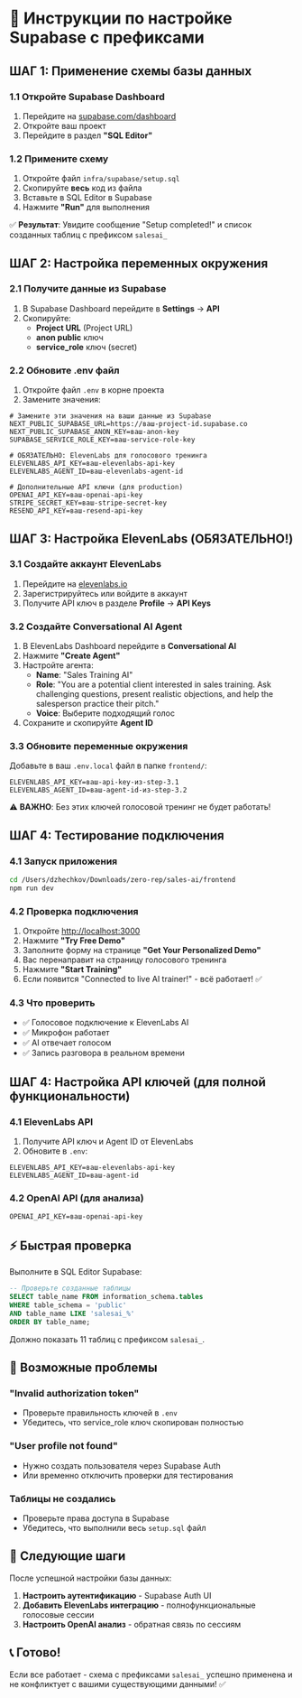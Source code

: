 # 🚀 Инструкции по настройке Supabase с префиксами

## ШАГ 1: Применение схемы базы данных

### 1.1 Откройте Supabase Dashboard
1. Перейдите на [supabase.com/dashboard](https://supabase.com/dashboard)
2. Откройте ваш проект
3. Перейдите в раздел **"SQL Editor"**

### 1.2 Примените схему
1. Откройте файл `infra/supabase/setup.sql`
2. Скопируйте **весь** код из файла
3. Вставьте в SQL Editor в Supabase
4. Нажмите **"Run"** для выполнения

✅ **Результат**: Увидите сообщение "Setup completed!" и список созданных таблиц с префиксом `salesai_`

## ШАГ 2: Настройка переменных окружения

### 2.1 Получите данные из Supabase
1. В Supabase Dashboard перейдите в **Settings** → **API**
2. Скопируйте:
   - **Project URL** (Project URL)
   - **anon public** ключ
   - **service_role** ключ (secret)

### 2.2 Обновите .env файл
1. Откройте файл `.env` в корне проекта
2. Замените значения:

```env
# Замените эти значения на ваши данные из Supabase
NEXT_PUBLIC_SUPABASE_URL=https://ваш-project-id.supabase.co
NEXT_PUBLIC_SUPABASE_ANON_KEY=ваш-anon-key
SUPABASE_SERVICE_ROLE_KEY=ваш-service-role-key

# ОБЯЗАТЕЛЬНО: ElevenLabs для голосового тренинга
ELEVENLABS_API_KEY=ваш-elevenlabs-api-key
ELEVENLABS_AGENT_ID=ваш-elevenlabs-agent-id

# Дополнительные API ключи (для production)
OPENAI_API_KEY=ваш-openai-api-key
STRIPE_SECRET_KEY=ваш-stripe-secret-key
RESEND_API_KEY=ваш-resend-api-key
```

## ШАГ 3: Настройка ElevenLabs (ОБЯЗАТЕЛЬНО!)

### 3.1 Создайте аккаунт ElevenLabs
1. Перейдите на [elevenlabs.io](https://elevenlabs.io)
2. Зарегистрируйтесь или войдите в аккаунт
3. Получите API ключ в разделе **Profile** → **API Keys**

### 3.2 Создайте Conversational AI Agent
1. В ElevenLabs Dashboard перейдите в **Conversational AI**
2. Нажмите **"Create Agent"**
3. Настройте агента:
   - **Name**: "Sales Training AI"
   - **Role**: "You are a potential client interested in sales training. Ask challenging questions, present realistic objections, and help the salesperson practice their pitch."
   - **Voice**: Выберите подходящий голос
4. Сохраните и скопируйте **Agent ID**

### 3.3 Обновите переменные окружения
Добавьте в ваш `.env.local` файл в папке `frontend/`:

```env
ELEVENLABS_API_KEY=ваш-api-key-из-step-3.1
ELEVENLABS_AGENT_ID=ваш-agent-id-из-step-3.2
```

⚠️ **ВАЖНО**: Без этих ключей голосовой тренинг не будет работать!

## ШАГ 4: Тестирование подключения

### 4.1 Запуск приложения
```bash
cd /Users/dzhechkov/Downloads/zero-rep/sales-ai/frontend
npm run dev
```

### 4.2 Проверка подключения
1. Откройте [http://localhost:3000](http://localhost:3000)
2. Нажмите **"Try Free Demo"**
3. Заполните форму на странице **"Get Your Personalized Demo"**
4. Вас перенаправит на страницу голосового тренинга
5. Нажмите **"Start Training"** 
6. Если появится "Connected to live AI trainer!" - всё работает! ✅

### 4.3 Что проверить
- ✅ Голосовое подключение к ElevenLabs AI
- ✅ Микрофон работает
- ✅ AI отвечает голосом
- ✅ Запись разговора в реальном времени

## ШАГ 4: Настройка API ключей (для полной функциональности)

### 4.1 ElevenLabs API
1. Получите API ключ и Agent ID от ElevenLabs
2. Обновите в `.env`:
```env
ELEVENLABS_API_KEY=ваш-elevenlabs-api-key
ELEVENLABS_AGENT_ID=ваш-agent-id
```

### 4.2 OpenAI API (для анализа)
```env
OPENAI_API_KEY=ваш-openai-api-key
```

## ⚡ Быстрая проверка

Выполните в SQL Editor Supabase:
```sql
-- Проверьте созданные таблицы
SELECT table_name FROM information_schema.tables 
WHERE table_schema = 'public' 
AND table_name LIKE 'salesai_%'
ORDER BY table_name;
```

Должно показать 11 таблиц с префиксом `salesai_`.

## 🚨 Возможные проблемы

### "Invalid authorization token"
- Проверьте правильность ключей в `.env`
- Убедитесь, что service_role ключ скопирован полностью

### "User profile not found"
- Нужно создать пользователя через Supabase Auth
- Или временно отключить проверки для тестирования

### Таблицы не создались
- Проверьте права доступа в Supabase
- Убедитесь, что выполнили весь `setup.sql` файл

## 🎯 Следующие шаги

После успешной настройки базы данных:
1. **Настроить аутентификацию** - Supabase Auth UI
2. **Добавить ElevenLabs интеграцию** - полнофункциональные голосовые сессии
3. **Настроить OpenAI анализ** - обратная связь по сессиям

## 📞 Готово!

Если все работает - схема с префиксами `salesai_` успешно применена и не конфликтует с вашими существующими данными! ✅
